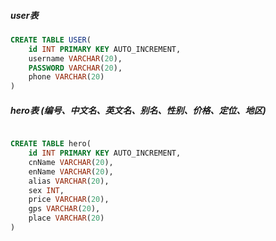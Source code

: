 ##### user表
```sql
CREATE TABLE USER(
	id INT PRIMARY KEY AUTO_INCREMENT,
	username VARCHAR(20),
	PASSWORD VARCHAR(20),
	phone VARCHAR(20)
)
```

##### hero表 (编号、中文名、英文名、别名、性别、价格、定位、地区)
```sql 

CREATE TABLE hero(
	id INT PRIMARY KEY AUTO_INCREMENT,
	cnName VARCHAR(20),
	enName VARCHAR(20),
	alias VARCHAR(20),
	sex INT,
	price VARCHAR(20),
	gps VARCHAR(20),
	place VARCHAR(20)
)
```